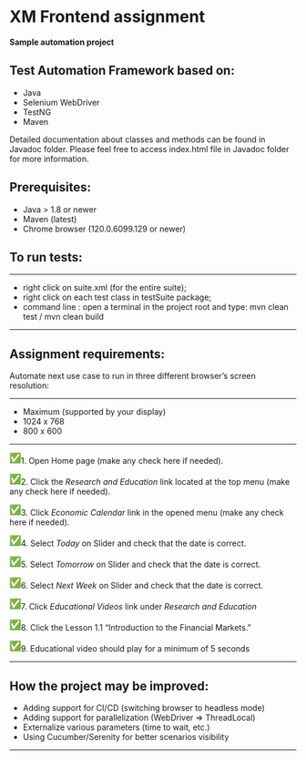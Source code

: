 # XM Frontend assignment
**Sample automation project**

 ## Test Automation Framework based on:

  - Java
  - Selenium WebDriver
  - TestNG
  - Maven

Detailed documentation about classes and methods can be found in Javadoc folder. 
Please feel free to access index.html file in Javadoc folder for more information. 

  ## Prerequisites:

  - Java > 1.8 or newer
  - Maven (latest)
  - Chrome browser (120.0.6099.129 or newer)

  ## To run tests:
  ______
  - right click on suite.xml (for the entire suite);
  - right click on each test class in testSuite package;
  - command line : open a terminal in the project root and type:  mvn clean test / mvn clean build
  ______

 ## Assignment requirements:
Automate next use case to run in three different browser’s screen resolution:
  ______
 -  Maximum (supported by your display)
 -  1024 x 768
 -  800 x 600
  ______

![img.png](img.png)1. Open Home page (make any check here if needed).

![img.png](img.png)2. Click the *Research and Education* link located at the top menu (make any check here if needed).

![img.png](img.png)3. Click *Economic Calendar* link in the opened menu (make any check here if needed).

![img.png](img.png)4. Select *Today* on Slider and check that the date is correct.

![img.png](img.png)5. Select *Tomorrow* on Slider and check that the date is correct.

![img.png](img.png)6. Select *Next Week* on Slider and check that the date is correct.

![img.png](img.png)7. Click *Educational Videos* link under *Research and Education*

![img.png](img.png)8. Click the Lesson 1.1 “Introduction to the Financial Markets.”

![img.png](img.png)9. Educational video should play for a minimum of 5 seconds

  ______
 ## How the project may be improved:
 - Adding support for CI/CD (switching browser to headless mode)
 - Adding support for parallelization (WebDriver => ThreadLocal)
 - Externalize various parameters (time to wait, etc.)
 - Using Cucumber/Serenity for better scenarios visibility
  ______